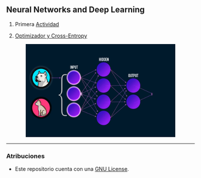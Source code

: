 ## Neural Networks and Deep Learning
1. Primera [Actividad](https://github.com/Jeremy-22/RN/blob/main/Git_y_documentaci%C3%B3n_de_RNA/README.md) 

2. [Optimizador y Cross-Entropy](https://github.com/Jeremy-22/RN/blob/main/Optimizador_y_Cross-Entropy/README.md)


<p align="center">
  <img src="r.gif" width="400" height="250" />
</p>

---

### Atribuciones

- Este repositorio cuenta con una  [GNU License](https://github.com/Jeremy-22/RN/blob/main/LICENSE).
